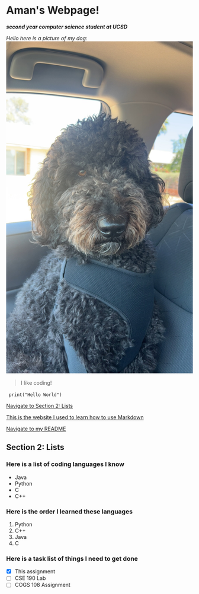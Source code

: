 # Aman's Webpage!
***second year computer science student at UCSD***

*Hello here is a picture of my dog:*
![Image of dog](lp_image.jpeg)


> I like coding!

` print("Hello World")`

[Navigate to Section 2: Lists](https://amankdhillon.github.io/CSE110-Lab1/#section-2-lists)

[This is the website I used to learn how to use Markdown](https://docs.github.com/en/get-started/writing-on-github/getting-started-with-writing-and-formatting-on-github/basic-writing-and-formatting-syntax)

[Navigate to my README](README.md.html)



## Section 2: Lists

### Here is a list of coding languages I know
- Java
- Python
- C
- C++

### Here is the order I learned these languages
1. Python
2. C++
3. Java
4. C


### Here is a task list of things I need to get done
- [x] This assignment
- [ ] CSE 190 Lab
- [ ] COGS 108 Assignment
